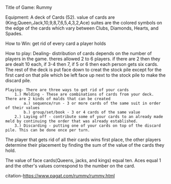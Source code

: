 Title of Game: Rummy

Equipment: A deck of Cards (52). value of cards are (King,Queen,Jack,10,9,8,7,6,5,4,3,2,Ace) suites are
the colored symbols on the edge of the cards which vary between Clubs, Diamonds, Hearts, and Spades.

How to Win: get rid of every card a player holds

How to play: 
	Dealing- distribution of cards depends on the number of players in the game. theres allowed 2 to 6 players. if there are 2 
	then they are dealt 10 each, if 3-4 then 7, if 5 or 6 then each person gets six cards. The rest of the deck is put face down 
	to creat the stock pile except for the first card on that pile which be left face up next to the stock pile to make the 
	discard pile.
	
	Playing- There are three ways to get rid of your cards
		1.) Melding - These are combinations of cards from your deck. There are 2 kinds of malds that can be created
			a.) sequence/run - 3 or more cards of the same suit in order of their values
			b.) group/set/book - 3 or 4 cards of the same value 
		2.) Laying off - contribute some of your cards to an already made meld by continuing the order that was already established.
		3.) Discarding - putting one of your cards on top of the discard pile. This can be done once per turn.

The player that gets rid of all their cards wins first place, the other players determine their placement by finding the sum of the 
value of the cards they hold.

The value of face cards(Queens, jacks, and kings) equal ten. Aces equal 1 and the other's values correspond to the number on the card.


citation-https://www.pagat.com/rummy/rummy.html

